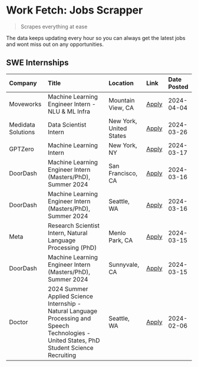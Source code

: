 # Work Fetch: Jobs Scrapper
> Scrapes everything at ease

The data keeps updating every hour so you can always get the latest jobs and wont miss out on any opportunities.

## SWE Internships
<!--START_SECTION:workfetch-->
| Company            | Title                                                                                                                                        | Location                | Link                                                                                                                                                                                                                                                                                                                                                    | Date Posted   |
|:-------------------|:---------------------------------------------------------------------------------------------------------------------------------------------|:------------------------|:--------------------------------------------------------------------------------------------------------------------------------------------------------------------------------------------------------------------------------------------------------------------------------------------------------------------------------------------------------|:--------------|
| Moveworks          | Machine Learning Engineer Intern - NLU & ML Infra                                                                                            | Mountain View, CA       | [Apply](https://www.linkedin.com/jobs/view/machine-learning-engineer-intern-nlu-ml-infra-at-moveworks-3885205610?position=8&pageNum=0&refId=g1%2FdBa5w0oEbNwSY54caiQ%3D%3D&trackingId=L3UMAu5N8GHsXW3VCA6jdA%3D%3D&trk=public_jobs_jserp-result_search-card)                                                                                            | 2024-04-04    |
| Medidata Solutions | Data Scientist Intern                                                                                                                        | New York, United States | [Apply](https://www.linkedin.com/jobs/view/data-scientist-intern-at-medidata-solutions-3810253704?position=11&pageNum=0&refId=g1%2FdBa5w0oEbNwSY54caiQ%3D%3D&trackingId=4WJsQ4mhuxdG7I9sG3vNlw%3D%3D&trk=public_jobs_jserp-result_search-card)                                                                                                          | 2024-03-26    |
| GPTZero            | Machine Learning Intern                                                                                                                      | New York, NY            | [Apply](https://www.linkedin.com/jobs/view/machine-learning-intern-at-gptzero-3860723963?position=10&pageNum=0&refId=g1%2FdBa5w0oEbNwSY54caiQ%3D%3D&trackingId=8LonHKO2TyKQSLPBei0%2BKw%3D%3D&trk=public_jobs_jserp-result_search-card)                                                                                                                 | 2024-03-17    |
| DoorDash           | Machine Learning Engineer Intern (Masters/PhD), Summer 2024                                                                                  | San Francisco, CA       | [Apply](https://www.linkedin.com/jobs/view/machine-learning-engineer-intern-masters-phd-summer-2024-at-doordash-3736457737?position=3&pageNum=0&refId=g1%2FdBa5w0oEbNwSY54caiQ%3D%3D&trackingId=KjPSsHWEU7AJzjZAwi3sAA%3D%3D&trk=public_jobs_jserp-result_search-card)                                                                                  | 2024-03-16    |
| DoorDash           | Machine Learning Engineer Intern (Masters/PhD), Summer 2024                                                                                  | Seattle, WA             | [Apply](https://www.linkedin.com/jobs/view/machine-learning-engineer-intern-masters-phd-summer-2024-at-doordash-3736455966?position=7&pageNum=0&refId=g1%2FdBa5w0oEbNwSY54caiQ%3D%3D&trackingId=78k81U4nlrWE4T6G79p0gg%3D%3D&trk=public_jobs_jserp-result_search-card)                                                                                  | 2024-03-16    |
| Meta               | Research Scientist Intern, Natural Language Processing (PhD)                                                                                 | Menlo Park, CA          | [Apply](https://www.linkedin.com/jobs/view/research-scientist-intern-natural-language-processing-phd-at-meta-3858718375?position=2&pageNum=0&refId=g1%2FdBa5w0oEbNwSY54caiQ%3D%3D&trackingId=%2FJb5%2BLPGjxzUYW376ziTVw%3D%3D&trk=public_jobs_jserp-result_search-card)                                                                                 | 2024-03-15    |
| DoorDash           | Machine Learning Engineer Intern (Masters/PhD), Summer 2024                                                                                  | Sunnyvale, CA           | [Apply](https://www.linkedin.com/jobs/view/machine-learning-engineer-intern-masters-phd-summer-2024-at-doordash-3736454973?position=4&pageNum=0&refId=g1%2FdBa5w0oEbNwSY54caiQ%3D%3D&trackingId=BPF6ThQLesPTDuKEA0g5ng%3D%3D&trk=public_jobs_jserp-result_search-card)                                                                                  | 2024-03-15    |
| Doctor             | 2024 Summer Applied Science Internship - Natural Language Processing and Speech Technologies - United States, PhD Student Science Recruiting | Seattle, WA             | [Apply](https://www.linkedin.com/jobs/view/2024-summer-applied-science-internship-natural-language-processing-and-speech-technologies-united-states-phd-student-science-recruiting-at-doctor-3819405754?position=9&pageNum=0&refId=g1%2FdBa5w0oEbNwSY54caiQ%3D%3D&trackingId=N3fIwerEFDEi%2Bl%2FQ8SMhEA%3D%3D&trk=public_jobs_jserp-result_search-card) | 2024-02-06    |
<!--END_SECTION:workfetch-->
